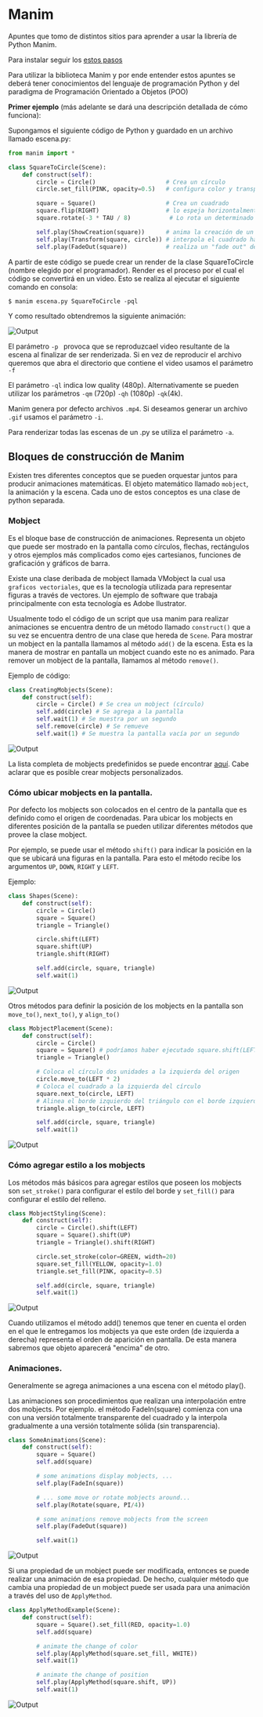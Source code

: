 # Manim

Apuntes que tomo de distintos sitios para aprender a usar la librería de Python Manim.

Para instalar seguir los [estos pasos](https://docs.manim.community/en/latest/installation.html)

Para utilizar la biblioteca Manim y por ende entender estos apuntes se deberá tener conocimientos del lenguaje de programación Python y del paradigma de Programación Orientado a Objetos (POO)

**Primer ejemplo** (más adelante se dará una descripción detallada de cómo funciona):

Supongamos el siguiente código de Python y guardado en un archivo llamado escena.py:

~~~py
from manim import *

class SquareToCircle(Scene):
    def construct(self):
        circle = Circle()                    # Crea un círculo
        circle.set_fill(PINK, opacity=0.5)   # configura color y transparencia

        square = Square()                    # Crea un cuadrado
        square.flip(RIGHT)                   # lo espeja horizontalmente
        square.rotate(-3 * TAU / 8)           # Lo rota un determinado ángulo

        self.play(ShowCreation(square))      # anima la creación de un cuadrado
        self.play(Transform(square, circle)) # interpola el cuadrado hacia un círculo
        self.play(FadeOut(square))           # realiza un "fade out" de la animación
~~~

A partir de este código se puede crear un render de la clase SquareToCircle (nombre elegido por el programador). Render es el proceso por el cual el código se convertirá en un video. Esto se realiza al ejecutar el siguiente comando en consola:

~~~console
$ manim escena.py SquareToCircle -pql
~~~

Y como resultado obtendremos la siguiente animación:

![Output](images/SquareToCircle.gif)

El parámetro ``-p `` provoca que se reproduzcael video resultante de la escena al finalizar de ser renderizada. Si en vez de reproducir el archivo queremos que abra el directorio que contiene el video usamos el parámetro ``-f``

El parámetro ``-ql`` indica low quality (480p). Alternativamente se pueden utilizar los parámetros ``-qm`` (720p) ``-qh`` (1080p) ``-qk``(4k).

Manim genera por defecto archivos ``.mp4``. Si deseamos generar un archivo ``.gif`` usamos el parámetro ``-i``.

Para renderizar todas las escenas de un .py se utiliza el parámetro ``-a``.

## Bloques de construcción de Manim

Existen tres diferentes conceptos que se pueden orquestar juntos para producir animaciones matemáticas. El objeto matemático llamado ``mobject``, la animación y la escena. Cada uno de estos conceptos es una clase de python separada.

### Mobject

Es el bloque base de construcción de animaciones. Representa un objeto que puede ser mostrado en la pantalla como círculos, flechas, rectángulos y otros ejemplos más complicados como ejes cartesianos, funciones de graficación y gráficos de barra.

Existe una clase deribada de mobject llamada VMobject la cual usa ``graficos vectoriales``, que es la tecnología utilizada para representar figuras a través de vectores. Un ejemplo de software que trabaja principalmente con esta tecnología es Adobe Ilustrator. 

Usualmente todo el código de un script que usa manim para realizar animaciones se encuentra dentro de un método llamado ``construct()`` que a su vez se encuentra dentro de una clase que hereda de ``Scene``. Para mostrar un mobject en la pantalla llamamos al método ``add()`` de la escena. Esta es la manera de mostrar en pantalla un mobject cuando este no es animado. Para remover un mobject de la pantalla, llamamos al método ``remove()``.

Ejemplo de código:
~~~py
class CreatingMobjects(Scene):
    def construct(self):
        circle = Circle() # Se crea un mobject (círculo) 
        self.add(circle) # Se agrega a la pantalla
        self.wait(1) # Se muestra por un segundo
        self.remove(circle) # Se remueve
        self.wait(1) # Se muestra la pantalla vacía por un segundo
~~~

![Output](images/CreatingMobjects.gif)

La lista completa de mobjects predefinidos se puede encontrar [aquí](https://docs.manim.community/en/latest/reference.html). Cabe aclarar que es posible crear mobjects personalizados.

### Cómo ubicar mobjects en la pantalla.

Por defecto los mobjects son colocados en el centro de la pantalla que es definido como el origen de coordenadas. Para ubicar los mobjects en diferentes posición de la pantalla se pueden utilizar diferentes métodos que provee la clase mobject.

Por ejemplo, se puede usar el método ``shift()`` para indicar la posición en la que se ubicará una figuras en la pantalla. Para esto el método recibe los argumentos ``UP``, ``DOWN``, ``RIGHT`` y ``LEFT``.

Ejemplo:

~~~py
class Shapes(Scene):
    def construct(self):
        circle = Circle()
        square = Square()
        triangle = Triangle()

        circle.shift(LEFT)
        square.shift(UP)
        triangle.shift(RIGHT)

        self.add(circle, square, triangle)
        self.wait(1)
~~~

![Output](images/Shapes.gif)

Otros métodos para definir la posición de los mobjects en la pantalla son ``move_to()``, ``next_to()``, y ``align_to()``

~~~py
class MobjectPlacement(Scene):
    def construct(self):
        circle = Circle()
        square = Square() # podríamos haber ejecutado square.shift(LEFT) por ejemplo y ya se crea ubicado a la izquierda.
        triangle = Triangle()

        # Coloca el círculo dos unidades a la izquierda del origen
        circle.move_to(LEFT * 2)
        # Coloca el cuadrado a la izquierda del círculo
        square.next_to(circle, LEFT)
        # Alinea el borde izquierdo del triángulo con el borde izquierdo del círculo
        triangle.align_to(circle, LEFT)

        self.add(circle, square, triangle)
        self.wait(1)
~~~
![Output](images/MobjectPlacement.gif)

### Cómo agregar estilo a los mobjects

Los métodos más básicos para agregar estilos que poseen los mobjects son ``set_stroke()`` para configurar el estilo del borde y ``set_fill()`` para configurar el estilo del relleno.

~~~py
class MobjectStyling(Scene):
    def construct(self):
        circle = Circle().shift(LEFT)
        square = Square().shift(UP)
        triangle = Triangle().shift(RIGHT)

        circle.set_stroke(color=GREEN, width=20)
        square.set_fill(YELLOW, opacity=1.0)
        triangle.set_fill(PINK, opacity=0.5)

        self.add(circle, square, triangle)
        self.wait(1)
~~~

![Output](images/MobjectStyling.gif)

Cuando utilizamos el método add() tenemos que tener en cuenta el orden en el que le entregamos los mobjects ya que este orden (de izquierda a derecha) representa el orden de aparición en pantalla. De esta manera sabremos que objeto aparecerá "encima" de otro.

### Animaciones.

Generalmente se agrega animaciones a una escena con el método play().

Las animaciones son procedimientos que realizan una interpolación entre dos mobjects. Por ejemplo. el método FadeIn(square) comienza con una con una versión totalmente transparente del cuadrado y la interpola gradualmente a una versión totalmente sólida (sin transparencia).

~~~py
class SomeAnimations(Scene):
    def construct(self):
        square = Square()
        self.add(square)

        # some animations display mobjects, ...
        self.play(FadeIn(square))

        # ... some move or rotate mobjects around...
        self.play(Rotate(square, PI/4))

        # some animations remove mobjects from the screen
        self.play(FadeOut(square))

        self.wait(1)
~~~
![Output](images/SomeAnimations.gif)

Si una propiedad de un mobject puede ser modificada, entonces se puede realizar una animación de esa propiedad. De hecho, cualquier método que cambia una propiedad de un mobject puede ser usada para una animación a través del uso de ``ApplyMethod``.

~~~py
class ApplyMethodExample(Scene):
    def construct(self):
        square = Square().set_fill(RED, opacity=1.0)
        self.add(square)

        # animate the change of color
        self.play(ApplyMethod(square.set_fill, WHITE))
        self.wait(1)

        # animate the change of position
        self.play(ApplyMethod(square.shift, UP))
        self.wait(1)
~~~

![Output](images/ApplyMethodExample.gif)
